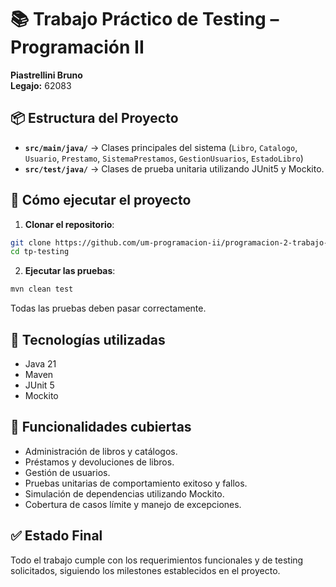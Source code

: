 # 📚 Trabajo Práctico de Testing – Programación II
**Piastrellini Bruno**  
**Legajo:** 62083

## 📦 Estructura del Proyecto

- **`src/main/java/`** → Clases principales del sistema (`Libro`, `Catalogo`, `Usuario`, `Prestamo`, `SistemaPrestamos`, `GestionUsuarios`, `EstadoLibro`)
- **`src/test/java/`** → Clases de prueba unitaria utilizando JUnit5 y Mockito.

## 🚀 Cómo ejecutar el proyecto

1. **Clonar el repositorio**:

```bash
git clone https://github.com/um-programacion-ii/programacion-2-trabajo-practico-3-Brunopiastre.git
cd tp-testing
```

2. **Ejecutar las pruebas**:

```bash
mvn clean test
```

Todas las pruebas deben pasar correctamente.

## 🔧 Tecnologías utilizadas

- Java 21
- Maven
- JUnit 5
- Mockito

## 🌟 Funcionalidades cubiertas

- Administración de libros y catálogos.
- Préstamos y devoluciones de libros.
- Gestión de usuarios.
- Pruebas unitarias de comportamiento exitoso y fallos.
- Simulación de dependencias utilizando Mockito.
- Cobertura de casos límite y manejo de excepciones.

## ✅ Estado Final

Todo el trabajo cumple con los requerimientos funcionales y de testing solicitados, siguiendo los milestones establecidos en el proyecto.


